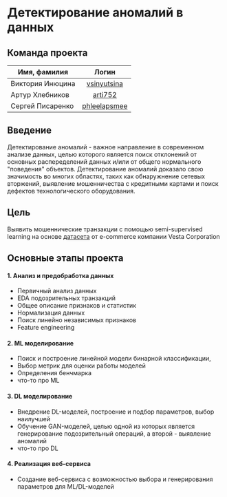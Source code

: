 Детектирование аномалий в данных
===============================


Команда проекта
------------------

|Имя, фамилия         | Логин          |
| -------------       |:------------------:| 
| Виктория Инюцина    | [vsinyutsina](https://github.com/vsinyutsina)       | 
| Артур Хлебников     | [arti752](https://github.com/arti752)         |  
| Сергей Писаренко    |[phleelapsmee](https://github.com/phleelapsmee)      | 

Введение
------------------
Детектирование аномалий - важное направление в современном анализе данных, целью которого является поиск отклонений от основных распеределений данных и/или от общего нормального "поведения" объектов. Детектирование аномалий доказало свою значимость во многих областях, таких как обнаружнение сетевых вторжений, выявление мошенничества с кредитными картами и поиск дефектов технологического оборудования.

Цель
------------------
Выявить мошеннические транзакции с помощью semi-supervised learning на основе [датасета](https://www.kaggle.com/competitions/ieee-fraud-detection/overview) от e-commerce компании Vesta Corporation

Основные этапы проекта
----------------------
#### 1. Анализ и предобработка данных
* Первичный анализ данных
* EDA подозрительных транзакций
* Общее описание признаков и статистик
* Нормализация данных
* Поиск линейно независимых признаков
* Feature engineering
#### 2. ML моделирование
* Поиск и построение линейной модели бинарной классификации, 
* Выбор метрик для оценки работы моделей
* Определения бенчмарка
* что-то про ML
#### 3. DL моделирование
* Внедрение DL-моделей, построение и подбор параметров, выбор наилучшей
* Обучение GAN-моделей, целью одной из которых является генерирование подозрительный операций, а второй - выявление аномалий
* что-то про DL
#### 4. Реализация веб-сервиса
* Создание веб-сервиса с возможностью выбора и генерирования параметров для ML/DL-моделей
